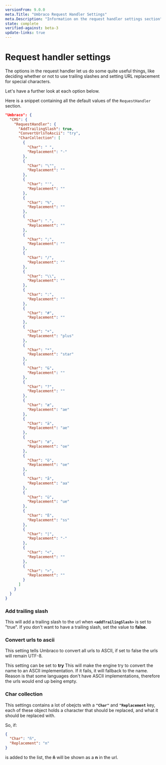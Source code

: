 ```yaml
---
versionFrom: 9.0.0
meta.Title: "Umbraco Request Handler Settings"
meta.Description: "Information on the request handler settings section"
state: complete
verified-against: beta-3
update-links: true
---
```


# Request handler settings

The options in the request handler let us do some quite useful things, like deciding whether or not to use trailing slashes and setting URL replacement for special characters.

Let's have a further look at each option below.

Here is a snippet containing all the default values of the `RequestHandler` section.

```json
"Umbraco": {
  "CMS": {
    "RequestHandler": {
      "AddTrailingSlash": true,
      "ConvertUrlsToAscii": "try",
      "CharCollection": [
        {
          "Char": " ",
          "Replacement": "-"
        },
        {
          "Char": "\"",
          "Replacement": ""
        },
        {
          "Char": "'",
          "Replacement": ""
        },
        {
          "Char": "%",
          "Replacement": ""
        },
        {
          "Char": ".",
          "Replacement": ""
        },
        {
          "Char": ";",
          "Replacement": ""
        },
        {
          "Char": "/",
          "Replacement": ""
        },
        {
          "Char": "\\",
          "Replacement": ""
        },
        {
          "Char": ":",
          "Replacement": ""
        },
        {
          "Char": "#",
          "Replacement": ""
        },
        {
          "Char": "+",
          "Replacement": "plus"
        },
        {
          "Char": "*",
          "Replacement": "star"
        },
        {
          "Char": "&",
          "Replacement": ""
        },
        {
          "Char": "?",
          "Replacement": ""
        },
        {
          "Char": "æ",
          "Replacement": "ae"
        },
        {
          "Char": "ä",
          "Replacement": "ae"
        },
        {
          "Char": "ø",
          "Replacement": "oe"
        },
        {
          "Char": "ö",
          "Replacement": "oe"
        },
        {
          "Char": "å",
          "Replacement": "aa"
        },
        {
          "Char": "ü",
          "Replacement": "ue"
        },
        {
          "Char": "ß",
          "Replacement": "ss"
        },
        {
          "Char": "|",
          "Replacement": "-"
        },
        {
          "Char": "<",
          "Replacement": ""
        },
        {
          "Char": ">",
          "Replacement": ""
        }
      ]
    }
  }
}
```

### Add trailing slash

This will add a trailing slash to the url when **`<addTrailingSlash>`** is set to "true".
If you don't want to have a trailing slash, set the value to **false**.

### Convert urls to ascii

This setting tells Umbraco to convert all urls to ASCII, if set to false the urls will remain UTF-8. 

This setting can be set to **try** This will make the engine try to convert the name to an ASCII implementation. If it fails, it will fallback to the name. Reason is that some languages don't have ASCII implementations, therefore the urls would end up being empty.

### Char collection

This settings contains a lot of obejcts with a **`"Char"`** and **`"Replacement`** key, each of these object holds a character that should be replaced, and what it should be replaced with.

So, if:

```json
{
  "Char": "ñ",
  "Replacement": "n"
}
```

is added to the list, the **ñ** will be shown as a **n** in the url.
